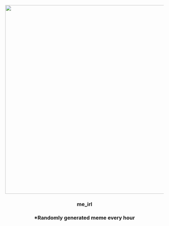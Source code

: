 <p align="center">
        <img src="https://i.redd.it/uwfx8lw78js91.gif" width="600" height="600">
        </p>
        <h3 align="center">me_irl</h3>
        <h3 align="center">*Randomly generated meme every hour</h3>
    